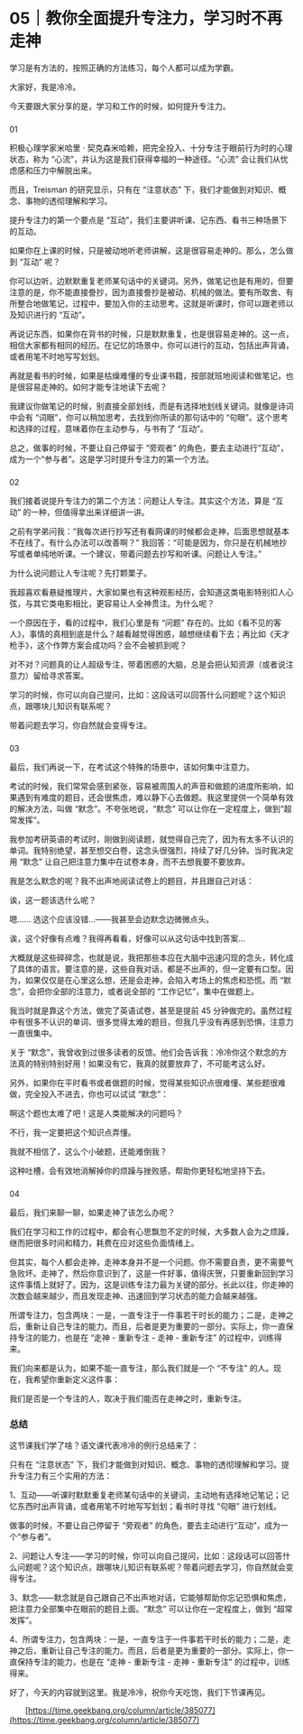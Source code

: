 # 05｜教你全面提升专注力，学习时不再走神

学习是有方法的，按照正确的方法练习，每个人都可以成为学霸。

大家好，我是冷冷。

今天要跟大家分享的是，学习和工作的时候，如何提升专注力。

### 

01

积极心理学家米哈里 · 契克森米哈赖，把完全投入、十分专注于眼前行为时的心理状态，称为 “心流”，并认为这是我们获得幸福的一种途径。“心流” 会让我们从忧虑感和压力中解脱出来。

而且，Treisman 的研究显示，只有在 “注意状态” 下，我们才能做到对知识、概念、事物的透彻理解和学习。

提升专注力的第一个要点是 “互动”，我们主要讲听课、记东西、看书三种场景下的互动。

如果你在上课的时候，只是被动地听老师讲解，这是很容易走神的。那么，怎么做到 “互动” 呢？

你可以边听，边默默重复老师某句话中的关键词。另外，做笔记也是有用的，但要注意的是，你不能直接誊抄，因为直接誊抄是被动、机械的做法。要有所取舍、有所整合地做笔记，过程中，要加入你的主动思考。这就是听课时，你可以跟老师以及知识进行的 “互动”。

再说记东西，如果你在背书的时候，只是默默重复，也是很容易走神的。这一点，相信大家都有相同的经历。在记忆的场景中，你可以进行的互动，包括出声背诵，或者用笔不时地写写划划。

再就是看书的时候，如果是枯燥难懂的专业课书籍，按部就班地阅读和做笔记，也是很容易走神的。如何才能专注地读下去呢？

我建议你做笔记的时候，别直接全部划线，而是有选择地划线关键词。就像是诗词中会有 “词眼”，你可以稍加思考，去找到你所读的那句话中的 “句眼”。这个思考和选择的过程，意味着你在主动参与，与书有了 “互动”。

总之，做事的时候，不要让自己停留于 “旁观者” 的角色，要去主动进行“互动”，成为一个“参与者”。这是学习时提升专注力的第一个方法。

### 

02

我们接着说提升专注力的第二个方法：问题让人专注。其实这个方法，算是 “互动” 的一种，但值得拿出来详细讲一讲。

之前有学弟问我：“我每次进行抄写还有看网课的时候都会走神，后面思想就基本不在线了。有什么办法可以改善啊？” 我回答：“可能是因为，你只是在机械地抄写或者单纯地听课。一个建议，带着问题去抄写和听课。问题让人专注。”

为什么说问题让人专注呢？先打颗栗子。

我超喜欢看悬疑推理片，大家如果也有这种观影经历，会知道这类电影特别扣人心弦，与其它类电影相比，更容易让人全神贯注。为什么呢？

一个原因在于，看的过程中，我们心里是有 “问题” 存在的。比如《看不见的客人》，事情的真相到底是什么？越看越觉得困惑，越想继续看下去；再比如《天才枪手》，这个作弊方案会成功吗？会不会被抓到呢？

对不对？问题真的让人超级专注，带着困惑的大脑，总是会把认知资源（或者说注意力）留给寻求答案。

学习的时候，你可以向自己提问，比如：这段话可以回答什么问题呢？这个知识点，跟哪块儿知识有联系呢？

带着问题去学习，你自然就会变得专注。

### 

03

最后，我们再说一下，在考试这个特殊的场景中，该如何集中注意力。

考试的时候，我们常常会感到紧张，容易被周围人的声音和做题的进度所影响，如果遇到有难度的题目，还会很焦虑，难以静下心去做题。我这里提供一个简单有效的解决方法，叫做 “默念”。不夸张地说，“默念” 可以让你在一定程度上，做到“超常发挥”。

我参加考研英语的考试时，刚做到阅读题，就觉得自己完了，因为有太多不认识的单词。我特别绝望，甚至想交白卷，这念头很强烈，持续了好几分钟。当时我决定用 “默念” 让自己把注意力集中在试卷本身，而不去想我要不要放弃。

我是怎么默念的呢？我不出声地阅读试卷上的题目，并且跟自己对话：

诶，这一题该选什么呢？

嗯…… 选这个应该没错…——我甚至会边默念边微微点头。

诶，这个好像有点难？我得再看看，好像可以从这句话中找到答案…

大概就是这些碎碎念，也就是说，我把那些本应在大脑中迅速闪现的念头，转化成了具体的语言。要注意的是，这些自我对话，都是不出声的，但一定要有口型。因为，如果仅仅是在心里这么想，还是会走神，会陷入考场上的焦虑和恐慌。而 “默念”，会把你全部的注意力，或者说全部的 “工作记忆”，集中在做题上。

我当时就是靠这个方法，做完了英语试卷，甚至是提前 45 分钟做完的。虽然过程中有很多不认识的单词、很多觉得太难的题目，但我几乎没有再感到恐惧，注意力一直很集中。

关于 “默念”，我曾收到过很多读者的反馈。他们会告诉我：冷冷你这个默念的方法真的特别特别好用！如果没有它，我真的就要放弃了，不可能考这么好。

另外，如果你在平时看书或者做题的时候，觉得某些知识点很难懂、某些题很难做，完全投入不进去，你也可以试试 “默念”：

啊这个题也太难了吧！这是人类能解决的问题吗？

不行，我一定要把这个知识点弄懂。

我就不相信了，这么个小破题，还能难倒我？

这种吐槽，会有效地消解掉你的烦躁与挫败感，帮助你更轻松地坚持下去。

### 

04

最后，我们来聊一聊，如果走神了该怎么办呢？

我们在学习和工作的过程中，都会有心思飘忽不定的时候，大多数人会为之烦躁，继而把很多时间和精力，耗费在应对这些负面情绪上。

但其实，每个人都会走神，走神本身并不是一个问题。你不需要自责，更不需要气急败坏。走神了，然后你意识到了，这是一件好事，值得庆贺，只要重新回到学习这件事情上就好了。因为，这是训练专注力最为关键的部分。长此以往，你走神的次数会越来越少，而且发现走神、迅速回到学习状态的能力会越来越强。

所谓专注力，包含两块：一是，一直专注于一件事若干时长的能力；二是，走神之后，重新让自己专注的能力。而且，后者是更为重要的一部分。实际上，你一直保持专注的能力，也是在 “走神 - 重新专注 - 走神 - 重新专注” 的过程中，训练得来。

我们向来都是认为，如果不能一直专注，那么我们就是一个 “不专注” 的人。现在，我希望你重新定义这件事：

我们是否是一个专注的人，取决于我们能否在走神之时，重新专注。

### 总结

这节课我们学了啥？语文课代表冷冷的例行总结来了：

只有在 “注意状态” 下，我们才能做到对知识、概念、事物的透彻理解和学习。提升专注力有三个实用的方法：

1、互动——听课时默默重复老师某句话中的关键词，主动地有选择地记笔记；记忆东西时出声背诵，或者用笔不时地写写划划；看书时寻找 “句眼” 进行划线。

做事的时候，不要让自己停留于 “旁观者” 的角色，要去主动进行“互动”，成为一个“参与者”。

2、问题让人专注——学习的时候，你可以向自己提问，比如：这段话可以回答什么问题呢？这个知识点，跟哪块儿知识有联系呢？带着问题去学习，你自然就会变得专注。

3、默念——默念就是自己跟自己不出声地对话，它能够帮助你忘记恐惧和焦虑，把注意力全部集中在眼前的题目上面。“默念” 可以让你在一定程度上，做到 “超常发挥”。

4、所谓专注力，包含两块：一是，一直专注于一件事若干时长的能力；二是，走神之后，重新让自己专注的能力。而且，后者是更为重要的一部分。实际上，你一直保持专注的能力，也是在 “走神 - 重新专注 - 走神 - 重新专注” 的过程中，训练得来。

好了，今天的内容就到这里。我是冷冷，祝你今天吃饱，我们下节课再见。 

&ensp;&ensp;&ensp;&ensp;[https://time.geekbang.org/column/article/385077](https://time.geekbang.org/column/article/385077)

